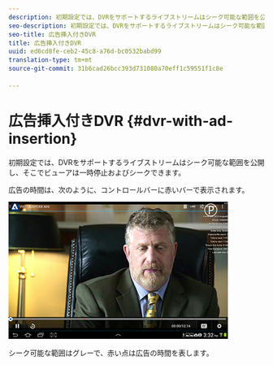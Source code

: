 ```yaml
---
description: 初期設定では、DVRをサポートするライブストリームはシーク可能な範囲を公開し、そこでビューアは一時停止およびシークできます。
seo-description: 初期設定では、DVRをサポートするライブストリームはシーク可能な範囲を公開し、そこでビューアは一時停止およびシークできます。
seo-title: 広告挿入付きDVR
title: 広告挿入付きDVR
uuid: ed6cd8fe-ceb2-45c8-a76d-bc0532babd99
translation-type: tm+mt
source-git-commit: 31b6cad26bcc393d731080a70eff1c59551f1c8e

---
```



# 広告挿入付きDVR {#dvr-with-ad-insertion}

初期設定では、DVRをサポートするライブストリームはシーク可能な範囲を公開し、そこでビューアは一時停止およびシークできます。

広告の時間は、次のように、コントロールバーに赤いバーで表示されます。

<!--<a id="fig_720DD22D2318485EAB4BEA55C30D5ECF"></a>-->

![](assets/dvr-with-ads.jpg)

シーク可能な範囲はグレーで、赤い点は広告の時間を表します。
